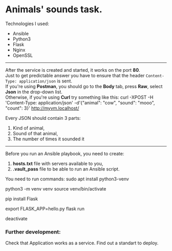 # Animals' sounds task.

Technologies I used:
* Ansible
* Python3
* Flask
* Nginx
* OpenSSL

***
After the service is created and started, it works on the port **80**.  
Just to get predictable answer you have to ensure that the header `Content-Type: application/json` is sent.  
If you're using **Postman**, you should go to the **Body** tab, press **Raw**, select **Json** in the drop-down list.  
Otherwise, if you're using **Curl** try something like this:
curl -XPOST -H 'Content-Type: application/json' -d'{"animal": "cow", "sound": "mooo", "count": 3}' http://myvm.localhost/

Every JSON should contain 3 parts:
1. Kind of animal,
2. Sound of that animal,
3. The number of times it sounded it
***

Before you run an Ansible playbook, you need to create:
1. **hosts.txt** file with servers available to you,
2. **.vault_pass** file to be able to run an Ansible script.


You need to run commands:
sudo apt install python3-venv

python3 -m venv venv
source venv/bin/activate

pip install Flask

export FLASK_APP=hello.py
flask run

deactivate

### Further development:
Check that Application works as a service.
Find out a standart to deploy.
